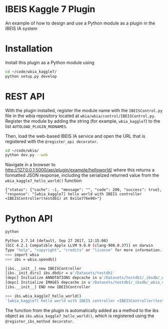 # IBEIS Kaggle 7 Plugin
An example of how to design and use a Python module as a plugin in the IBEIS IA system

# Installation

Install this plugin as a Python module using

```bash
cd ~/code/wbia_kaggle7/
python setup.py develop
```

# REST API

With the plugin installed, register the module name with the `IBEISControl.py` file
in the wbia repository located at `wbia/wbia/control/IBEISControl.py`.  Register
the module by adding the string (for example, `wbia_kaggle7`) to the
list `AUTOLOAD_PLUGIN_MODNAMES`.

Then, load the web-based IBEIS IA service and open the URL that is registered with
the `@register_api decorator`.

```bash
cd ~/code/wbia/
python dev.py --web
```

Navigate in a browser to http://127.0.0.1:5000/api/plugin/example/helloworld/ where
this returns a formatted JSON response, including the serialized returned value
from the `wbia_kaggle7_hello_world()` function

```
{"status": {"cache": -1, "message": "", "code": 200, "success": true}, "response": "[wbia_kaggle7] hello world with IBEIS controller <IBEISController(testdb1) at 0x11e776e90>"}
```

# Python API

```bash
python

Python 2.7.14 (default, Sep 27 2017, 12:15:00)
[GCC 4.2.1 Compatible Apple LLVM 9.0.0 (clang-900.0.37)] on darwin
Type "help", "copyright", "credits" or "license" for more information.
>>> import wbia
>>> ibs = wbia.opendb()

[ibs.__init__] new IBEISController
[ibs._init_dirs] ibs.dbdir = u'/Datasets/testdb1'
[depc] Initialize ANNOTATIONS depcache in u'/Datasets/testdb1/_ibsdb/_wbia_cache'
[depc] Initialize IMAGES depcache in u'/Datasets/testdb1/_ibsdb/_wbia_cache'
[ibs.__init__] END new IBEISController

>>> ibs.wbia_kaggle7_hello_world()
'[wbia_kaggle7] hello world with IBEIS controller <IBEISController(testdb1) at 0x10b24c9d0>'
```

The function from the plugin is automatically added as a method to the ibs object
as `ibs.wbia_kaggle7_hello_world()`, which is registered using the
`@register_ibs_method decorator`.




